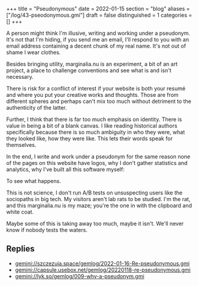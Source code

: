 +++
title = "Pseudonymous"
date = 2022-01-15
section = "blog"
aliases = ["/log/43-pseodonymous.gmi"]
draft = false
distinguished = 1
categories = []
+++


A person might think I'm illusive, writing and working under a pseudonym. It's not that I'm hiding, if you send me an email, I'll respond to you with an email address containing a decent chunk of my real name. It's not out of shame I wear clothes.

Besides bringing utility, marginalia.nu is an experiment, a bit of an art project, a place to challenge conventions and see what is and isn't necessary.

There is risk for a conflict of interest if your website is both your resumé and where you put your creative works and thoughts. Those are from different spheres and perhaps can't mix too much without detriment to the authenticity of the latter.

Further, I think that there is far too much emphasis on identity. There is value in being a bit of a blank canvas. I like reading historical authors specifically because there is so much ambiguity in who they were, what they looked like, how they were like. This lets their words speak for themselves. 

In the end, I write and work under a pseudonym for the same reason none of the pages on this website have logos, why I don't gather statistics and analytics, why I've built all this software myself:

To see what happens.

This is not science, I don't run A/B tests on unsuspecting users like the sociopaths in big tech. My visitors aren't lab rats to be studied. I'm the rat, and this marginalia.nu is my maze; you're the one in with the clipboard and white coat.

Maybe some of this is taking away too much, maybe it isn't. We'll never know if nobody tests the waters.

## Replies

* [gemini://szczezuja.space/gemlog/2022-01-16-Re-pseudonymous.gmi](gemini://szczezuja.space/gemlog/2022-01-16-Re-pseudonymous.gmi)
* [gemini://capsule.usebox.net/gemlog/20220118-re-pseudonymous.gmi](gemini://capsule.usebox.net/gemlog/20220118-re-pseudonymous.gmi)
* [gemini://lyk.so/gemlog/009-why-a-pseudonym.gmi](gemini://lyk.so/gemlog/009-why-a-pseudonym.gmi)